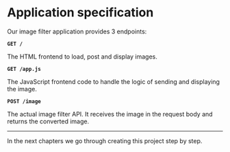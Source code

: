 # Application specification

Our image filter application provides 3 endpoints:

**`GET /`**

The HTML frontend to load, post and display images.

**`GET /app.js`**

The JavaScript frontend code to handle the logic of sending and displaying the image.

**`POST /image`**

The actual image filter API.
It receives the image in the request body and returns the converted image.

---

In the next chapters we go through creating this project step by step.
